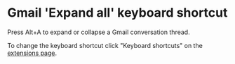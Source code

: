 # Gmail 'Expand all' keyboard shortcut

Press Alt+A to expand or collapse a Gmail conversation thread.

To change the keyboard shortcut click "Keyboard shortcuts" on the [extensions page](chrome://extensions/).
